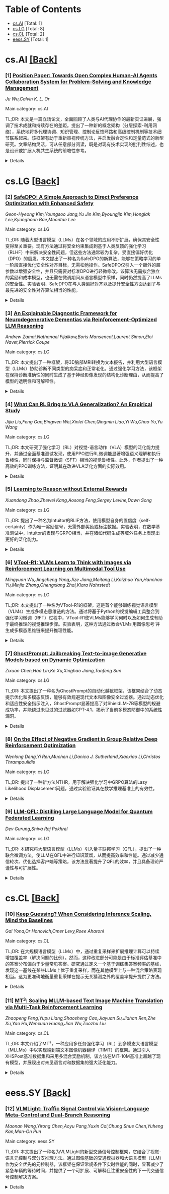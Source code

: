 <div id=toc></div>

# Table of Contents

- [cs.AI](#cs.AI) [Total: 1]
- [cs.LG](#cs.LG) [Total: 8]
- [cs.CL](#cs.CL) [Total: 2]
- [eess.SY](#eess.SY) [Total: 1]


<div id='cs.AI'></div>

# cs.AI [[Back]](#toc)

### [1] [Position Paper: Towards Open Complex Human-AI Agents Collaboration System for Problem-Solving and Knowledge Management](https://arxiv.org/abs/2505.00018)
*Ju Wu,Calvin K. L. Or*

Main category: cs.AI

TL;DR: 本文是一篇立场论文，全面回顾了人类与AI代理协作的最新实证进展，强调了技术成就和持续存在的差距。提出了一种新的概念架构（分层探索-利用网络），系统地将多代理协调、知识管理、控制论反馈环路和高级控制机制等技术细节联系起来。该框架有助于重新审视传统方法，并启发融合定性和定量范式的新型研究。文章结构灵活，可从任意部分阅读，既是对现有技术实现的批判性综述，也是设计或扩展人机共生系统的前瞻性参考。


<details>
  <summary>Details</summary>
Motivation: 当前关于人类与AI代理协作的研究缺乏一个统一的理论框架，尤其是在处理开放性复杂任务时，不同研究之间的整合不足。这促使作者提出一种能够系统化整合这些技术细节的新概念架构。

Method: 作者提出了一个名为分层探索-利用网络（Hierarchical Exploration-Exploitation Net）的概念架构，将多代理协调、知识管理、控制论反馈环路和高级控制机制等技术细节进行系统性关联。通过将现有的研究成果映射到这一框架上，包括符号AI技术、连接主义的LLM基础代理以及混合组织实践，从而促进对传统方法的修订并激发新的研究方向。

Result: 该框架不仅帮助重新评估了传统的研究方法，还为融合定性和定量范式的新型研究提供了灵感。同时，文章的灵活结构使其既可以作为技术实现的批判性综述，也可以作为设计或扩展人机共生系统的参考。

Conclusion: 本文提出的分层探索-利用网络为深入探讨人类认知与AI能力的共同进化提供了一个重要的起点。它促进了未来研究在技术实现和理论框架上的进一步发展，推动了更深层次的人类与AI协作。

Abstract: This position paper critically surveys a broad spectrum of recent empirical
developments on human-AI agents collaboration, highlighting both their
technical achievements and persistent gaps. We observe a lack of a unifying
theoretical framework that can coherently integrate these varied studies,
especially when tackling open-ended, complex tasks. To address this, we propose
a novel conceptual architecture: one that systematically interlinks the
technical details of multi-agent coordination, knowledge management, cybernetic
feedback loops, and higher-level control mechanisms. By mapping existing
contributions, from symbolic AI techniques and connectionist LLM-based agents
to hybrid organizational practices, onto this proposed framework (Hierarchical
Exploration-Exploitation Net), our approach facilitates revision of legacy
methods and inspires new work that fuses qualitative and quantitative
paradigms. The paper's structure allows it to be read from any section, serving
equally as a critical review of technical implementations and as a
forward-looking reference for designing or extending human-AI symbioses.
Together, these insights offer a stepping stone toward deeper co-evolution of
human cognition and AI capability.

</details>


<div id='cs.LG'></div>

# cs.LG [[Back]](#toc)

### [2] [SafeDPO: A Simple Approach to Direct Preference Optimization with Enhanced Safety](https://arxiv.org/abs/2505.20065)
*Geon-Hyeong Kim,Youngsoo Jang,Yu Jin Kim,Byoungjip Kim,Honglak Lee,Kyunghoon Bae,Moontae Lee*

Main category: cs.LG

TL;DR: 随着大型语言模型（LLMs）在各个领域的应用不断扩展，确保其安全性变得至关重要。现有方法通过将安全约束集成到基于人类反馈的强化学习（RLHF）中来解决安全性问题，但这些方法通常较为复杂。受直接偏好优化（DPO）的启发，本文提出了一种名为SafeDPO的新算法，能够在策略学习的单一阶段直接优化安全性对齐目标，无需松弛操作。SafeDPO仅引入一个额外的超参数以增强安全性，并且只需要对标准DPO进行轻微修改。该算法无需拟合独立的奖励和成本模型，也无需在微调期间从语言模型中采样，同时仍然提高了LLMs的安全性。实验表明，SafeDPO在与人类偏好对齐以及提升安全性方面达到了与最先进的安全性对齐算法相当的性能。


<details>
  <summary>Details</summary>
Motivation: 当前确保大型语言模型（LLMs）安全性的方法主要依赖于复杂的基于人类反馈的强化学习（RLHF），这些方法需要多步骤的复杂过程，包括拟合奖励和成本模型、从语言模型中采样等。因此，简化并提高安全性对齐的过程成为一个重要的研究方向。

Method: 本文提出的SafeDPO算法基于直接偏好优化（DPO），通过在单一策略学习阶段直接优化安全性对齐目标，避免了传统RLHF中的多步骤复杂过程。SafeDPO仅引入一个额外的超参数以进一步增强安全性，同时保持对标准DPO的轻微修改。这使得算法不需要拟合独立的奖励和成本模型，也不需要在微调过程中从语言模型中采样，从而显著简化了流程。

Result: 实验结果表明，SafeDPO在安全性对齐方面取得了与当前最先进的算法相当的性能。它不仅能够更好地与人类偏好对齐，还能有效提高LLMs的安全性，同时减少了计算复杂度和资源需求。

Conclusion: SafeDPO提供了一种简单而有效的解决方案，用于在大型语言模型中实现安全性对齐。通过直接优化安全性目标并减少复杂步骤，SafeDPO为未来的研究提供了一个更高效、更易于实现的框架，有助于推动LLMs在实际应用中的安全性保障。

Abstract: As Large Language Models (LLMs) continue to advance and find applications
across a growing number of fields, ensuring the safety of LLMs has become
increasingly critical. To address safety concerns, recent studies have proposed
integrating safety constraints into Reinforcement Learning from Human Feedback
(RLHF). However, these approaches tend to be complex, as they encompass
complicated procedures in RLHF along with additional steps required by the
safety constraints. Inspired by Direct Preference Optimization (DPO), we
introduce a new algorithm called SafeDPO, which is designed to directly
optimize the safety alignment objective in a single stage of policy learning,
without requiring relaxation. SafeDPO introduces only one additional
hyperparameter to further enhance safety and requires only minor modifications
to standard DPO. As a result, it eliminates the need to fit separate reward and
cost models or to sample from the language model during fine-tuning, while
still enhancing the safety of LLMs. Finally, we demonstrate that SafeDPO
achieves competitive performance compared to state-of-the-art safety alignment
algorithms, both in terms of aligning with human preferences and improving
safety.

</details>


### [3] [An Explainable Diagnostic Framework for Neurodegenerative Dementias via Reinforcement-Optimized LLM Reasoning](https://arxiv.org/abs/2505.19954)
*Andrew Zamai,Nathanael Fijalkow,Boris Mansencal,Laurent Simon,Eloi Navet,Pierrick Coupe*

Main category: cs.LG

TL;DR: 本文提出了一种框架，将3D脑部MRI转换为文本报告，并利用大型语言模型（LLMs）协助诊断不同类型的痴呆症和正常老化。通过强化学习方法，该框架在保持诊断准确性的同时生成了基于神经影像发现的结构化诊断理由，从而提高了模型的透明性和可解释性。


<details>
  <summary>Details</summary>
Motivation: 当前深度学习方法虽然在预测性能上表现出色，但由于其决策过程不透明，在临床应用中受到限制。因此，需要一种既能保持高诊断准确率又能提供透明决策依据的方法来增强临床实用性。

Method: 该研究设计了一个模块化管道，用于将3D T1加权脑部MRI转化为文本形式的放射学报告。接着，利用现代大型语言模型（LLMs）根据生成的报告进行不同类型痴呆症与正常老化的鉴别诊断。此外，采用强化学习技术激励LLMs生成结构化诊断理由，这些理由以神经影像结果为基础，无需监督式推理痕迹或从更大模型中蒸馏知识。

Result: 实验表明，该框架在诊断表现上与现有的深度学习方法相当，同时能够生成支持诊断结论的因果解释，从而增强了模型的可解释性。

Conclusion: 此框架成功地平衡了预测准确性和可解释性，为临床医生提供了既高效又透明的辅助诊断工具，有助于改善神经退行性痴呆的诊断效率和准确性。

Abstract: The differential diagnosis of neurodegenerative dementias is a challenging
clinical task, mainly because of the overlap in symptom presentation and the
similarity of patterns observed in structural neuroimaging. To improve
diagnostic efficiency and accuracy, deep learning-based methods such as
Convolutional Neural Networks and Vision Transformers have been proposed for
the automatic classification of brain MRIs. However, despite their strong
predictive performance, these models find limited clinical utility due to their
opaque decision making. In this work, we propose a framework that integrates
two core components to enhance diagnostic transparency. First, we introduce a
modular pipeline for converting 3D T1-weighted brain MRIs into textual
radiology reports. Second, we explore the potential of modern Large Language
Models (LLMs) to assist clinicians in the differential diagnosis between
Frontotemporal dementia subtypes, Alzheimer's disease, and normal aging based
on the generated reports. To bridge the gap between predictive accuracy and
explainability, we employ reinforcement learning to incentivize diagnostic
reasoning in LLMs. Without requiring supervised reasoning traces or
distillation from larger models, our approach enables the emergence of
structured diagnostic rationales grounded in neuroimaging findings. Unlike
post-hoc explainability methods that retrospectively justify model decisions,
our framework generates diagnostic rationales as part of the inference
process-producing causally grounded explanations that inform and guide the
model's decision-making process. In doing so, our framework matches the
diagnostic performance of existing deep learning methods while offering
rationales that support its diagnostic conclusions.

</details>


### [4] [What Can RL Bring to VLA Generalization? An Empirical Study](https://arxiv.org/abs/2505.19789)
*Jijia Liu,Feng Gao,Bingwen Wei,Xinlei Chen,Qingmin Liao,Yi Wu,Chao Yu,Yu Wang*

Main category: cs.LG

TL;DR: 本文研究了强化学习（RL）对视觉-语言动作（VLA）模型的泛化能力提升，并通过全面基准测试发现，使用PPO进行RL微调能显著增强语义理解和执行鲁棒性，同时保持与监督微调（SFT）相当的视觉鲁棒性。此外，作者提出了一种高效的PPO训练方法，证明其在改进VLA泛化方面的实际效用。


<details>
  <summary>Details</summary>
Motivation: 尽管大型视觉-语言动作（VLA）模型在具身AI领域展现出了巨大的潜力，但主要依赖监督微调（SFT）的训练方式限制了其泛化能力，特别是在分布偏移下容易产生累积错误。虽然强化学习（RL）可以通过试错优化任务目标来克服这些限制，但目前尚缺乏对其在VLA模型中具体泛化优势的系统理解。

Method: 本研究引入了一个全面的基准测试框架，用于评估VLA模型的泛化性能，并系统地研究了不同维度（视觉、语义和执行）上强化学习微调的影响。通过广泛的实验比较了多种RL算法（如PPO、DPO和GRPO）与监督微调的效果。此外，还开发了一种简单高效的PPO训练方法以促进VLA模型的泛化能力。

Result: 实验结果表明，使用PPO进行RL微调可以显著提高VLA模型在语义理解和执行鲁棒性方面的泛化能力，同时保持与SFT相当的视觉鲁棒性。相较于其他LLM衍生方法（如DPO和GRPO），PPO被确认为更有效的RL算法。所提出的高效PPO训练方法也展现了其实用价值。

Conclusion: 强化学习（特别是PPO算法）能够有效改善VLA模型的泛化能力，在语义理解和执行鲁棒性方面表现尤为突出。本研究不仅填补了RL在VLA模型泛化优势方面的系统理解空白，还提供了一种实用的PPO训练方案，推动了VLA模型的实际应用和发展。

Abstract: Large Vision-Language Action (VLA) models have shown significant potential
for embodied AI. However, their predominant training via supervised fine-tuning
(SFT) limits generalization due to susceptibility to compounding errors under
distribution shifts. Reinforcement learning (RL) offers a path to overcome
these limitations by optimizing for task objectives via trial-and-error, yet a
systematic understanding of its specific generalization benefits for VLAs
compared to SFT is lacking. To address this, our study introduces a
comprehensive benchmark for evaluating VLA generalization and systematically
investigates the impact of RL fine-tuning across diverse visual, semantic, and
execution dimensions. Our extensive experiments reveal that RL fine-tuning,
particularly with PPO, significantly enhances generalization in semantic
understanding and execution robustness over SFT, while maintaining comparable
visual robustness. We identify PPO as a more effective RL algorithm for VLAs
than LLM-derived methods like DPO and GRPO. We also develop a simple recipe for
efficient PPO training on VLAs, and demonstrate its practical utility for
improving VLA generalization. The project page is at https://rlvla.github.io

</details>


### [5] [Learning to Reason without External Rewards](https://arxiv.org/abs/2505.19590)
*Xuandong Zhao,Zhewei Kang,Aosong Feng,Sergey Levine,Dawn Song*

Main category: cs.LG

TL;DR: 提出了一种名为Intuitor的RLIF方法，使用模型自身的置信度（self-certainty）作为唯一奖励信号，无需外部奖励或标注数据。实验表明，在数学基准测试中，Intuitor的表现与GRPO相当，并在诸如代码生成等域外任务上表现出更好的泛化能力。


<details>
  <summary>Details</summary>
Motivation: 现有的通过可验证奖励进行强化学习（RLVR）的方法虽然有效，但依赖于昂贵且特定领域的监督。为了克服这一限制，研究探索了基于内在反馈的强化学习（RLIF），以使大型语言模型能够从内在信号中学习，而不需要外部奖励或标注数据。

Method: Intuitor方法利用模型自身的置信度（self-certainty）作为唯一的奖励信号，取代了GRPO中的外部奖励，从而实现了完全无监督的学习。

Result: 实验结果表明，Intuitor在数学基准测试中的表现与GRPO相当，并且在域外任务（如代码生成）上表现出更好的泛化能力，而不需要黄金解决方案或测试用例。

Conclusion: 研究表明，模型的内在信号可以驱动跨领域的有效学习，为没有可验证奖励的自主AI系统提供了一个可扩展的替代方案。

Abstract: Training large language models (LLMs) for complex reasoning via Reinforcement
Learning with Verifiable Rewards (RLVR) is effective but limited by reliance on
costly, domain-specific supervision. We explore Reinforcement Learning from
Internal Feedback (RLIF), a framework that enables LLMs to learn from intrinsic
signals without external rewards or labeled data. We propose Intuitor, an RLIF
method that uses a model's own confidence, termed self-certainty, as its sole
reward signal. Intuitor replaces external rewards in Group Relative Policy
Optimization (GRPO) with self-certainty scores, enabling fully unsupervised
learning. Experiments demonstrate that Intuitor matches GRPO's performance on
mathematical benchmarks while achieving superior generalization to
out-of-domain tasks like code generation, without requiring gold solutions or
test cases. Our findings show that intrinsic model signals can drive effective
learning across domains, offering a scalable alternative to RLVR for autonomous
AI systems where verifiable rewards are unavailable. Code is available at
https://github.com/sunblaze-ucb/Intuitor

</details>


### [6] [VTool-R1: VLMs Learn to Think with Images via Reinforcement Learning on Multimodal Tool Use](https://arxiv.org/abs/2505.19255)
*Mingyuan Wu,Jingcheng Yang,Jize Jiang,Meitang Li,Kaizhuo Yan,Hanchao Yu,Minjia Zhang,Chengxiang Zhai,Klara Nahrstedt*

Main category: cs.LG

TL;DR: 本文提出了一种名为VTool-R1的框架，这是首个能够训练视觉语言模型（VLMs）生成多模态思维链的方法。通过将基于Python的视觉编辑工具整合到强化学习微调（RFT）过程中，VTool-R1使VLMs能够学习何时以及如何生成有助于最终推理的视觉推理步骤。实验表明，这种方法通过教会VLMs‘用图像思考’并生成多模态思维链来提升推理性能。


<details>
  <summary>Details</summary>
Motivation: 当前针对视觉语言模型（VLMs）的强化学习微调（RFT）方法大多局限于静态图像输入上的文本推理，未能实现真正的多模态推理响应。而测试时方法如Visual Sketchpad虽然包含视觉步骤，但缺乏有效的训练机制。因此需要一种新的框架来弥补这些不足，让VLMs能生成结合文本和中间视觉推理步骤的多模态思维链。

Method: VTool-R1框架将基于Python的视觉编辑工具融入到RFT过程中，使VLMs能够在生成推理步骤时，根据任务需求决定是否以及如何使用视觉工具进行推理。该方法以任务准确性为导向，通过结果导向奖励机制引导VLMs策略性地使用视觉工具进行推理，而无需依赖过程监督。

Result: 在结构化图表和表格的视觉问答任务中的实验表明，VTool-R1显著提升了VLMs的推理能力，使其能够通过生成多模态思维链来进行更有效的推理。

Conclusion: VTool-R1作为首个训练VLMs生成多模态思维链的框架，成功实现了文本与视觉推理步骤的结合，提高了VLMs在视觉问答任务中的表现，证明了通过强化学习引导VLMs进行多模态推理的有效性。

Abstract: Reinforcement Learning Finetuning (RFT) has significantly advanced the
reasoning capabilities of large language models (LLMs) by enabling long chains
of thought, self-correction, and effective tool use. While recent works attempt
to extend RFT to vision-language models (VLMs), these efforts largely produce
text-only reasoning conditioned on static image inputs, falling short of true
multimodal reasoning in the response. In contrast, test-time methods like
Visual Sketchpad incorporate visual steps but lack training mechanisms.
  We introduce VTool-R1, the first framework that trains VLMs to generate
multimodal chains of thought by interleaving text and intermediate visual
reasoning steps. VTool-R1 integrates Python-based visual editing tools into the
RFT process, enabling VLMs to learn when and how to generate visual reasoning
steps that benefit final reasoning. Trained with outcome-based rewards tied to
task accuracy, our approach elicits strategic visual tool use for reasoning
without relying on process-based supervision. Experiments on structured visual
question answering over charts and tables show that VTool-R1 enhances reasoning
performance by teaching VLMs to "think with images" and generate multimodal
chain of thoughts with tools.

</details>


### [7] [GhostPrompt: Jailbreaking Text-to-image Generative Models based on Dynamic Optimization](https://arxiv.org/abs/2505.18979)
*Zixuan Chen,Hao Lin,Ke Xu,Xinghao Jiang,Tanfeng Sun*

Main category: cs.LG

TL;DR: 本文提出了一种名为GhostPrompt的自动化越狱框架，该框架结合了动态提示优化和多模态反馈，能够有效规避现代文本和图像安全过滤器。通过动态优化和适应性安全指示注入，GhostPrompt显著提高了对ShieldLM-7B等模型的规避成功率，并能绕过未见过的过滤器如GPT-4.1，揭示了当前多模态防御中的系统性漏洞。


<details>
  <summary>Details</summary>
Motivation: 随着文本到图像生成模型的发展，意外生成不适宜内容（NSFW）的问题日益突出，因此需要集成文本和图像安全过滤器。然而，现有的规避方法对现代基于大型语言模型（LLM）的语义级检测过滤器无效，促使研究者开发更有效的规避技术以测试和改进这些过滤器的安全性。

Method: GhostPrompt框架包含两个关键部分：(i) 动态优化，利用文本安全过滤器反馈和CLIP相似度分数迭代引导LLM生成语义对齐的对抗性提示；(ii) 适应性安全指示注入，将良性视觉线索的注入建模为强化学习问题，以规避图像级别的过滤器。

Result: GhostPrompt显著提升了对ShieldLM-7B的规避率，从12.5%提高到99.0%，同时改善了CLIP分数并降低了时间成本。此外，它还能成功绕过未见过的过滤器，如GPT-4.1，并在实验中成功让DALLE 3生成NSFW图像。

Conclusion: GhostPrompt揭示了当前多模态防御中的系统性漏洞，为进一步研究AI安全和红队测试提供了支持。作者计划在受控访问协议下发布代码和对抗性提示，以促进相关领域的进一步研究。

Abstract: Text-to-image (T2I) generation models can inadvertently produce
not-safe-for-work (NSFW) content, prompting the integration of text and image
safety filters. Recent advances employ large language models (LLMs) for
semantic-level detection, rendering traditional token-level perturbation
attacks largely ineffective. However, our evaluation shows that existing
jailbreak methods are ineffective against these modern filters. We introduce
GhostPrompt, the first automated jailbreak framework that combines dynamic
prompt optimization with multimodal feedback. It consists of two key
components: (i) Dynamic Optimization, an iterative process that guides a large
language model (LLM) using feedback from text safety filters and CLIP
similarity scores to generate semantically aligned adversarial prompts; and
(ii) Adaptive Safety Indicator Injection, which formulates the injection of
benign visual cues as a reinforcement learning problem to bypass image-level
filters. GhostPrompt achieves state-of-the-art performance, increasing the
ShieldLM-7B bypass rate from 12.5\% (Sneakyprompt) to 99.0\%, improving CLIP
score from 0.2637 to 0.2762, and reducing the time cost by $4.2 \times$.
Moreover, it generalizes to unseen filters including GPT-4.1 and successfully
jailbreaks DALLE 3 to generate NSFW images in our evaluation, revealing
systemic vulnerabilities in current multimodal defenses. To support further
research on AI safety and red-teaming, we will release code and adversarial
prompts under a controlled-access protocol.

</details>


### [8] [On the Effect of Negative Gradient in Group Relative Deep Reinforcement Optimization](https://arxiv.org/abs/2505.18830)
*Wenlong Deng,Yi Ren,Muchen Li,Danica J. Sutherland,Xiaoxiao Li,Christos Thrampoulidis*

Main category: cs.LG

TL;DR: 提出了一种新方法NTHR，用于解决强化学习中GRPO算法的Lazy Likelihood Displacement问题，通过实验验证其在数学推理基准上的有效性。


<details>
  <summary>Details</summary>
Motivation: 尽管Group Relative Policy Optimization (GRPO)算法被广泛应用于提升大语言模型的推理能力，但研究者发现了一个未被识别的现象——Lazy Likelihood Displacement（LLD），即在训练过程中正确响应的可能性仅略微增加甚至减少。此问题与Direct Preference Optimization (DPO)中的misalignment问题类似，均受到负梯度的影响。因此，需要一种新的方法来解决这一问题。

Method: 研究者提出了NTHR方法，该方法通过降低对导致LLD的token的惩罚权重来解决问题。NTHR利用了GRPO的基于组的结构，使用正确的响应作为锚点来识别有影响力的token，从而更精确地调整惩罚力度。

Result: 在数学推理基准上的实验表明，NTHR有效缓解了LLD问题，并在参数规模从0.5B到3B的模型上带来了一致的性能提升。

Conclusion: NTHR方法成功解决了GRPO算法中的LLD问题，提升了模型在数学推理任务中的表现，为未来的研究提供了新的思路。

Abstract: Reinforcement learning (RL) has become popular in enhancing the reasoning
capabilities of large language models (LLMs), with Group Relative Policy
Optimization (GRPO) emerging as a widely used algorithm in recent systems.
Despite GRPO's widespread adoption, we identify a previously unrecognized
phenomenon we term Lazy Likelihood Displacement (LLD), wherein the likelihood
of correct responses marginally increases or even decreases during training.
This behavior mirrors a recently discovered misalignment issue in Direct
Preference Optimization (DPO), attributed to the influence of negative
gradients. We provide a theoretical analysis of GRPO's learning dynamic,
identifying the source of LLD as the naive penalization of all tokens in
incorrect responses with the same strength. To address this, we develop a
method called NTHR, which downweights penalties on tokens contributing to the
LLD. Unlike prior DPO-based approaches, NTHR takes advantage of GRPO's
group-based structure, using correct responses as anchors to identify
influential tokens. Experiments on math reasoning benchmarks demonstrate that
NTHR effectively mitigates LLD, yielding consistent performance gains across
models ranging from 0.5B to 3B parameters.

</details>


### [9] [LLM-QFL: Distilling Large Language Model for Quantum Federated Learning](https://arxiv.org/abs/2505.18656)
*Dev Gurung,Shiva Raj Pokhrel*

Main category: cs.LG

TL;DR: 本研究将大型语言模型（LLMs）引入量子联邦学习（QFL），提出了一种联合微调方法，使LLM在QFL中进行知识蒸馏，从而提高效率和性能。通过减少通信轮次、优化选择客户端等策略，该方法显著提升了QFL的效率，并且具备理论严谨性与可扩展性。


<details>
  <summary>Details</summary>
Motivation: 当前量子联邦学习（QFL）需要解决通信成本高、收敛速度慢的问题，而大型语言模型（LLMs）具有强大的建模能力，将其引入QFL可以进一步提升其效率和性能。因此，本研究探索了LLM在QFL中的应用潜力。

Method: 我们提出了一种联合微调方法，允许每个客户端在本地对LLM进行适应性调整，同时保留隐私并减少不必要的全局更新。此外，微调后的LLM充当强化学习代理，通过优化优化器步骤、减少通信轮次以及智能选择客户端来改进QFL。为了增强可扩展性，还采用了PEFT方法（如LoRA和QLoRA）。

Result: 实验结果表明，该方法显著提高了QFL的效率，减少了通信成本并加快了收敛速度。同时，提供了可证明的理论保证以支持自适应联邦优化，并展示了在资源受限的量子设备上的可行性。

Conclusion: 这项工作开创性地结合了LLM和QFL，实现了实际效率提升、理论严谨性和可扩展性的统一，为未来的研究提供了新的方向。代码实现已经公开，可供进一步研究和应用。

Abstract: Inspired by the power of large language models (LLMs), our research adapts
them to quantum federated learning (QFL) to boost efficiency and performance.
We propose a federated fine-tuning method that distills an LLM within QFL,
allowing each client to locally adapt the model to its own data while
preserving privacy and reducing unnecessary global updates. The fine-tuned LLM
also acts as a reinforcement agent, optimizing QFL by adjusting optimizer
steps, cutting down communication rounds, and intelligently selecting clients.
Experiments show significant efficiency gains. We pioneer a synergy between LLM
and QFL, offering: i) practical efficiency: Reduced communication costs and
faster convergence. ii) theoretical rigor: Provable guarantees for adaptive
federated optimization. iii) scalability: PEFT methods (LoRA, QLoRA) enable
deployment on resource-constrained quantum devices. Code implementation is
available here 1.

</details>


<div id='cs.CL'></div>

# cs.CL [[Back]](#toc)

### [10] [Keep Guessing? When Considering Inference Scaling, Mind the Baselines](https://arxiv.org/abs/2410.15466)
*Gal Yona,Or Honovich,Omer Levy,Roee Aharoni*

Main category: cs.CL

TL;DR: 在大规模语言模型（LLMs）中，通过重复采样来扩展推理计算可以持续增加覆盖率（解决问题的比例）。然而，这种改进部分可能是由于标准评估基准中的答案分布偏向于少量常见答案。研究通过定义一个基于训练集答案频率的基线，发现这一基线在某些LLMs上优于重复采样，而在其他模型上与一种混合策略表现相当。这为更准确地衡量重复采样在提示无关猜测之外的覆盖率提升提供了方法。


<details>
  <summary>Details</summary>
Motivation: 当前研究观察到，在大规模语言模型中，随着采样次数增加，推理计算的覆盖率会持续提高。但研究者推测，这种提高可能部分归因于标准评估基准中答案分布的偏斜（即答案集中在少数常见答案上）。为了验证这一假设，并更准确地测量重复采样的实际效果，研究提出了一个基于训练集答案频率的基线进行对比实验。

Method: 研究者定义了一个基线方法，该方法根据训练集中答案的出现频率枚举答案。然后在两个领域（数学推理和事实知识）进行了实验，比较了这一基线与重复模型采样以及一种混合策略的表现。混合策略通过仅使用10次模型采样获取部分答案，其余答案则通过枚举猜测完成。

Result: 实验结果表明，对于某些LLMs，基于训练集答案频率的基线方法比重复模型采样表现更好；而对于其他模型，其覆盖范围与混合策略相当。这说明重复采样的效果可能受到答案分布特性的影响。

Conclusion: 本研究表明，重复采样对覆盖率的提升部分可归因于评估基准中答案分布的偏斜。通过引入基于训练集答案频率的基线，可以更准确地评估重复采样在提示无关猜测之外的实际贡献。这为未来研究改进LLMs的推理性能提供了新的视角。

Abstract: Scaling inference compute in large language models (LLMs) through repeated
sampling consistently increases the coverage (fraction of problems solved) as
the number of samples increases. We conjecture that this observed improvement
is partially due to the answer distribution of standard evaluation benchmarks,
which is skewed towards a relatively small set of common answers. To test this
conjecture, we define a baseline that enumerates answers according to their
prevalence in the training set. Experiments spanning two domains --
mathematical reasoning and factual knowledge -- reveal that this baseline
outperforms repeated model sampling for some LLMs, while the coverage for
others is on par with that of a mixture strategy that obtains $k$ answers by
using only $10$ model samples and similarly guessing the remaining $k-10$
attempts via enumeration. Our baseline enables a more accurate measurement of
how much repeated sampling improves coverage in such settings beyond
prompt-agnostic guessing.

</details>


### [11] [MT$^{3}$: Scaling MLLM-based Text Image Machine Translation via Multi-Task Reinforcement Learning](https://arxiv.org/abs/2505.19714)
*Zhaopeng Feng,Yupu Liang,Shaosheng Cao,Jiayuan Su,Jiahan Ren,Zhe Xu,Yao Hu,Wenxuan Huang,Jian Wu,Zuozhu Liu*

Main category: cs.CL

TL;DR: 本文介绍了MT³，一种应用多任务强化学习（RL）到多模态大语言模型（MLLMs）中以实现端到端文本图像机器翻译（TIMT）的框架。通过引入XHSPost基准数据集和采用多混合奖励机制，该方法在MIT-10M基准上超越了现有模型，并展现出对未见语言对和数据集的强大泛化能力。


<details>
  <summary>Details</summary>
Motivation: 当前的文本图像机器翻译（TIMT）任务面临诸多挑战，包括准确的光学字符识别（OCR）、强大的视觉-文本推理以及高质量的翻译需求。尽管大规模强化学习在提升大语言模型（LLMs）和多模态大语言模型（MLLMs）推理能力方面取得了进展，但其在端到端TIMT中的应用尚未得到充分探索。因此，需要一种新的框架来解决这些问题并提高TIMT的整体性能。

Method: 提出了MT³框架，它采用多任务优化范式，专注于三个关键子技能：文本识别、上下文感知推理和翻译。该框架通过新颖的多混合奖励机制进行训练，该机制将基于规则的强化学习策略适应于TIMT的复杂性，提供跨任务的精细非二元反馈。此外，为了促进TIMT在真实跨文化和社交媒体环境中的评估，还引入了XHSPost作为首个社交媒体TIMT基准数据集。

Result: MT³-7B-Zero在最新的MIT-10M基准上实现了最先进的结果，显著超越了如Qwen2.5-VL-72B和InternVL2.5-78B等强大基线模型。该模型在多个指标上表现出色，并且对未见语言对和数据集显示出强大的泛化能力。深入分析表明，多任务协同效应、强化学习初始化、课程设计和奖励公式对推进MLLM驱动的TIMT具有重要作用。

Conclusion: MT³框架为端到端TIMT提供了一种创新的解决方案，通过多任务强化学习优化了多模态大语言模型的性能。实验结果证明了该方法的有效性和优越性，特别是在真实世界应用场景中。未来的研究可以进一步探索多任务强化学习在其他多模态任务中的潜力。

Abstract: Text Image Machine Translation (TIMT)-the task of translating textual content
embedded in images-is critical for applications in accessibility, cross-lingual
information access, and real-world document understanding. However, TIMT
remains a complex challenge due to the need for accurate optical character
recognition (OCR), robust visual-text reasoning, and high-quality translation,
often requiring cascading multi-stage pipelines. Recent advances in large-scale
Reinforcement Learning (RL) have improved reasoning in Large Language Models
(LLMs) and Multimodal LLMs (MLLMs), but their application to end-to-end TIMT is
still underexplored. To bridge this gap, we introduce MT$^{3}$, the first
framework to apply Multi-Task RL to MLLMs for end-to-end TIMT. MT$^{3}$ adopts
a multi-task optimization paradigm targeting three key sub-skills: text
recognition, context-aware reasoning, and translation. It is trained using a
novel multi-mixed reward mechanism that adapts rule-based RL strategies to
TIMT's intricacies, offering fine-grained, non-binary feedback across tasks.
Furthermore, to facilitate the evaluation of TIMT in authentic cross-cultural
and real-world social media contexts, we introduced XHSPost, the first social
media TIMT benchmark. Our MT$^{3}$-7B-Zero achieves state-of-the-art results on
the latest in-domain MIT-10M benchmark, outperforming strong baselines such as
Qwen2.5-VL-72B and InternVL2.5-78B by notable margins across multiple metrics.
Additionally, the model shows strong generalization to out-of-distribution
language pairs and datasets. In-depth analyses reveal how multi-task synergy,
reinforcement learning initialization, curriculum design, and reward
formulation contribute to advancing MLLM-driven TIMT.

</details>


<div id='eess.SY'></div>

# eess.SY [[Back]](#toc)

### [12] [VLMLight: Traffic Signal Control via Vision-Language Meta-Control and Dual-Branch Reasoning](https://arxiv.org/abs/2505.19486)
*Maonan Wang,Yirong Chen,Aoyu Pang,Yuxin Cai,Chung Shue Chen,Yuheng Kan,Man-On Pun*

Main category: eess.SY

TL;DR: 本文提出了一种名为VLMLight的新型交通信号控制框架，它结合了视觉-语言元控制与双分支推理方法。通过图像基础的交通模拟器和大语言模型（LLM）作为安全优先的元控制器，该框架在保证常规条件下实时性能的同时，显著减少了紧急车辆的等待时间，并提供了一个可扩展、可解释且注重安全性的下一代交通信号控制解决方案。


<details>
  <summary>Details</summary>
Motivation: 现有的交通信号控制方法，无论是基于规则的启发式方法还是强化学习方法，在面对复杂、动态以及安全性至关重要的场景时，往往难以泛化。因此，需要一种新的方法来应对这些挑战，确保在不同场景下都能实现高效和安全的交通管理。

Method: VLMLight的核心是一个基于图像的交通模拟器，能够支持多视角视觉感知，从而让策略利用诸如车辆类型、运动和空间密度等丰富信息进行推理。其中，大语言模型（LLM）作为安全优先的元控制器，在常规交通情况下选择快速的强化学习策略，而在关键情况下则切换到结构化推理分支。在后者中，多个LLM代理协同工作以评估交通阶段、优先处理紧急车辆并验证规则合规性。

Result: 实验结果表明，VLMLight在减少紧急车辆等待时间方面比仅使用强化学习的系统提高了65%，同时在标准条件下保持了实时性能，性能下降不到1%。

Conclusion: VLMLight为下一代交通信号控制提供了可扩展、可解释且注重安全性的解决方案，能够在提高紧急车辆通行效率的同时，保持常规交通条件下的高性能表现。

Abstract: Traffic signal control (TSC) is a core challenge in urban mobility, where
real-time decisions must balance efficiency and safety. Existing methods -
ranging from rule-based heuristics to reinforcement learning (RL) - often
struggle to generalize to complex, dynamic, and safety-critical scenarios. We
introduce VLMLight, a novel TSC framework that integrates vision-language
meta-control with dual-branch reasoning. At the core of VLMLight is the first
image-based traffic simulator that enables multi-view visual perception at
intersections, allowing policies to reason over rich cues such as vehicle type,
motion, and spatial density. A large language model (LLM) serves as a
safety-prioritized meta-controller, selecting between a fast RL policy for
routine traffic and a structured reasoning branch for critical cases. In the
latter, multiple LLM agents collaborate to assess traffic phases, prioritize
emergency vehicles, and verify rule compliance. Experiments show that VLMLight
reduces waiting times for emergency vehicles by up to 65% over RL-only systems,
while preserving real-time performance in standard conditions with less than 1%
degradation. VLMLight offers a scalable, interpretable, and safety-aware
solution for next-generation traffic signal control.

</details>
